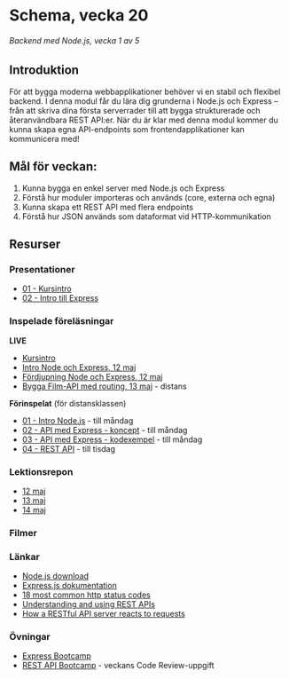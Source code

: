 # Schema, vecka 20
###### Backend med Node.js, vecka 1 av 5

## Introduktion

För att bygga moderna webbapplikationer behöver vi en stabil och flexibel backend. 
I denna modul får du lära dig grunderna i Node.js och Express – från att skriva dina första serverrader till att bygga strukturerade och återanvändbara REST API:er. 
När du är klar med denna modul kommer du kunna skapa egna API-endpoints som frontendapplikationer kan kommunicera med!

## Mål för veckan:

1. Kunna bygga en enkel server med Node.js och Express
2. Förstå hur moduler importeras och används (core, externa och egna)
3. Kunna skapa ett REST API med flera endpoints
4. Förstå hur JSON används som dataformat vid HTTP-kommunikation

## Resurser

### Presentationer

* [01 - Kursintro](https://docs.google.com/presentation/d/1_orrDKp8Nkl4lYekqOIBjjvKnB4Zx6Gp/edit?usp=sharing&ouid=117251319654116712560&rtpof=true&sd=true)
* [02 - Intro till Express](https://docs.google.com/presentation/d/13onMi2u1iAMmKsGmTE0Ex6uw9NZIjlzT/edit?usp=sharing&ouid=117251319654116712560&rtpof=true&sd=true)

### Inspelade föreläsningar

**LIVE**
* [Kursintro](https://funet-my.sharepoint.com/:v:/g/personal/jesper_nyberg_folkuniversitetet_se/EcVG0TNZuZ9OsPvvO8_w7WQB9UBZZ9-b2vEIoWzTJi6Stw?e=HMDCNe&nav=eyJyZWZlcnJhbEluZm8iOnsicmVmZXJyYWxBcHAiOiJTdHJlYW1XZWJBcHAiLCJyZWZlcnJhbFZpZXciOiJTaGFyZURpYWxvZy1MaW5rIiwicmVmZXJyYWxBcHBQbGF0Zm9ybSI6IldlYiIsInJlZmVycmFsTW9kZSI6InZpZXcifX0%3D)
* [Intro Node och Express, 12 maj](https://funet.sharepoint.com/:v:/s/FrontendutvecklareYH-Fe24Karlstad-Arvika/EeWq_0dhcZFDrf01JGQQZKIBSbbfdWwRtvWumC48PBG4iQ?e=Alhei0&nav=eyJyZWZlcnJhbEluZm8iOnsicmVmZXJyYWxBcHAiOiJTdHJlYW1XZWJBcHAiLCJyZWZlcnJhbFZpZXciOiJTaGFyZURpYWxvZy1MaW5rIiwicmVmZXJyYWxBcHBQbGF0Zm9ybSI6IldlYiIsInJlZmVycmFsTW9kZSI6InZpZXcifX0%3D)
* [Fördjupning Node och Express, 12 maj](https://funet-my.sharepoint.com/:v:/g/personal/jesper_nyberg_folkuniversitetet_se/ERibHKdYE8ZEntrK9Qg_8X4Br7GTM9Il-sK37Jxj3qINGg?e=xpMQAP&nav=eyJyZWZlcnJhbEluZm8iOnsicmVmZXJyYWxBcHAiOiJTdHJlYW1XZWJBcHAiLCJyZWZlcnJhbFZpZXciOiJTaGFyZURpYWxvZy1MaW5rIiwicmVmZXJyYWxBcHBQbGF0Zm9ybSI6IldlYiIsInJlZmVycmFsTW9kZSI6InZpZXcifX0%3D)
* [Bygga Film-API med routing, 13 maj](https://funet.sharepoint.com/:v:/s/FrontendutvecklareYH-Fe24Distans/EW3NtjMvmnVMmtvdUeJzHh0B9_HecKRMHen-mWpLGAmW1g?e=VcXGlD&nav=eyJyZWZlcnJhbEluZm8iOnsicmVmZXJyYWxBcHAiOiJTdHJlYW1XZWJBcHAiLCJyZWZlcnJhbFZpZXciOiJTaGFyZURpYWxvZy1MaW5rIiwicmVmZXJyYWxBcHBQbGF0Zm9ybSI6IldlYiIsInJlZmVycmFsTW9kZSI6InZpZXcifX0%3D) - distans

**Förinspelat** (för distansklassen)

* [01 - Intro Node.js](https://vimeo.com/807411701/7a18cffca2) - till måndag
* [02 - API med Express - koncept](https://vimeo.com/807411951/c7161c2d55) - till måndag
* [03 - API med Express - kodexempel](https://vimeo.com/807412052/79ad1cf028) - till måndag
* [04 - REST API](https://vimeo.com/809659071/860888cacb) - till tisdag

### Lektionsrepon

* [12 maj](https://github.com/fu-node-fe24/week-20-lecture-12-maj)
* [13 maj](https://github.com/fu-node-fe24/week-20-lecture-13-maj)
* [14 maj](https://github.com/fu-node-fe24/week-20-lecture-14-maj)

### Filmer


### Länkar

* [Node.js download](https://nodejs.org/en)
* [Express.js dokumentation](https://expressjs.com/)
* [18 most common http status codes](https://drive.google.com/file/d/14l7MH9Zc4aGR9hJVHt6V0W1oAeKUTf5E/view?usp=sharing)
* [Understanding and using REST APIs](https://www.smashingmagazine.com/2018/01/understanding-using-rest-api/)
* [How a RESTful API server reacts to requests](https://www.oreilly.com/content/how-a-restful-api-server-reacts-to-requests/)


### Övningar 

* [Express Bootcamp](https://github.com/fu-node-fe24/week-20-exercise-express-bootcamp)
* [REST API Bootcamp](https://github.com/fu-node-fe24/week-20-exercise-api-bootcamp/tree/main) - veckans Code Review-uppgift
